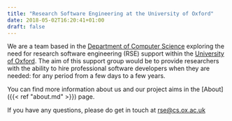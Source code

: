 ```yaml
---
title: "Research Software Engineering at the University of Oxford"
date: 2018-05-02T16:20:41+01:00
draft: false
---
```


We are a team based in the [Department of Computer
Science](http://www.cs.ox.ac.uk/) exploring the need for research software
engineering (RSE) support within the [University of
Oxford](http://www.ox.ac.uk/). The aim of this support group would be to
provide researchers with the ability to hire professional software developers
when they are needed: for any period from a few days to a few years.

You can find more information about us and our project aims in the [About]({{<
ref "about.md" >}}) page.

If you have any questions, please do get in touch at <rse@cs.ox.ac.uk>
